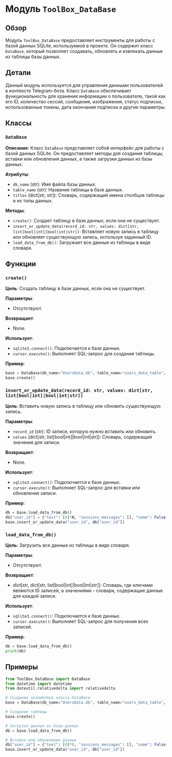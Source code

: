 # Модуль `ToolBox_DataBase`

## Обзор

Модуль `ToolBox_DataBase` предоставляет инструменты для работы с базой данных SQLite, используемой в проекте. Он содержит класс `DataBase`, который позволяет создавать, обновлять и извлекать данные из таблицы базы данных.

## Детали

Данный модуль используется для управления данными пользователей в контексте Telegram-бота. Класс `DataBase` обеспечивает функциональность для хранения информации о пользователе, такой как его ID, количество сессий, сообщения, изображения, статус подписки, использованные токены, дата окончания подписки и другие параметры.

## Классы

### `DataBase`

**Описание**: Класс `DataBase` представляет собой интерфейс для работы с базой данных SQLite. Он предоставляет методы для создания таблицы, вставки или обновления данных, а также загрузки данных из базы данных.

**Атрибуты**:

- `db_name` (str): Имя файла базы данных.
- `table_name` (str): Название таблицы в базе данных.
- `titles` (dict[str, str]): Словарь, содержащий имена столбцов таблицы и их типы данных.

**Методы**:

- `create()`: Создает таблицу в базе данных, если она не существует.
- `insert_or_update_data(record_id: str, values: dict[str, list[bool|int]|bool|int|str])`: Вставляет новую запись в таблицу или обновляет существующую запись, используя заданный ID.
- `load_data_from_db()`: Загружает все данные из таблицы в виде словаря.

## Функции

### `create()`

**Цель**: Создать таблицу в базе данных, если она не существует.

**Параметры**: 
- Отсутствуют.

**Возвращает**: 
- None.

**Использует**:
- `sqlite3.connect()`: Подключается к базе данных.
- `cursor.execute()`: Выполняет SQL-запрос для создания таблицы.

**Пример**:

```python
base = DataBase(db_name="UsersData.db", table_name="users_data_table", titles={"id": "TEXT PRIMARY KEY", "text": "INTEGER[]", "sessions_messages": "TEXT[]", "some": "BOOLEAN", "images": "CHAR", "free": "BOOLEAN", "basic": "BOOLEAN", "pro": "BOOLEAN", "incoming_tokens": "INTEGER", "outgoing_tokens": "INTEGER", "free_requests": "INTEGER", "datetime_sub": "DATETIME", "promocode": "BOOLEAN", "ref": "TEXT"})
base.create()
```

### `insert_or_update_data(record_id: str, values: dict[str, list[bool|int]|bool|int|str])`

**Цель**: Вставить новую запись в таблицу или обновить существующую запись.

**Параметры**:

- `record_id` (str): ID записи, которую нужно вставить или обновить.
- `values` (dict[str, list[bool|int]|bool|int|str]): Словарь, содержащий значения для записи.

**Возвращает**:
- None.

**Использует**:
- `sqlite3.connect()`: Подключается к базе данных.
- `cursor.execute()`: Выполняет SQL-запрос для вставки или обновления записи.

**Пример**:

```python
db = base.load_data_from_db()
db["user_id"] = {"text": [0]*N, "sessions_messages": [], "some": False, "images": "", "free": False, "basic": False, "pro": False, "incoming_tokens": 0, "outgoing_tokens": 0, "free_requests": 10, "datetime_sub": datetime.now().replace(microsecond=0)+relativedelta(days=1), "promocode": False, "ref": ""}
base.insert_or_update_data("user_id", db["user_id"])
```

### `load_data_from_db()`

**Цель**: Загрузить все данные из таблицы в виде словаря.

**Параметры**:
- Отсутствуют.

**Возвращает**:
- dict[str, dict[str, list[bool|int]|bool|int|str]]: Словарь, где ключами являются ID записей, а значениями - словари, содержащие данные для каждой записи.

**Использует**:
- `sqlite3.connect()`: Подключается к базе данных.
- `cursor.execute()`: Выполняет SQL-запрос для получения всех записей.

**Пример**:

```python
db = base.load_data_from_db()
print(db)
```

## Примеры

```python
from ToolBox_DataBase import DataBase
from datetime import datetime
from dateutil.relativedelta import relativedelta

# Создание экземпляра класса DataBase
base = DataBase(db_name="UsersData.db", table_name="users_data_table", titles={"id": "TEXT PRIMARY KEY", "text": "INTEGER[]", "sessions_messages": "TEXT[]", "some": "BOOLEAN", "images": "CHAR", "free": "BOOLEAN", "basic": "BOOLEAN", "pro": "BOOLEAN", "incoming_tokens": "INTEGER", "outgoing_tokens": "INTEGER", "free_requests": "INTEGER", "datetime_sub": "DATETIME", "promocode": "BOOLEAN", "ref": "TEXT"})

# Создание таблицы
base.create()

# Загрузка данных из базы данных
db = base.load_data_from_db()

# Вставка или обновление данных
db["user_id"] = {"text": [0]*8, "sessions_messages": [], "some": False, "images": "", "free": False, "basic": False, "pro": False, "incoming_tokens": 0, "outgoing_tokens": 0, "free_requests": 10, "datetime_sub": datetime.now().replace(microsecond=0)+relativedelta(days=1), "promocode": False, "ref": ""}
base.insert_or_update_data("user_id", db["user_id"])
```